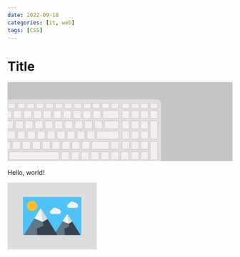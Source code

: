 ```yaml
---
date: 2022-09-18
categories: [it, web]
tags: [CSS]
---
```


# Title

![Featured image](featured-image.png)

Hello, world!

![Alt text](img/test-image.png)
